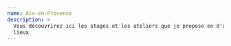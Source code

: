 ```yaml
---
name: Aix-en-Provence
description: >
  Vous découvrirez ici les stages et les ateliers que je propose en d'autres
  lieux
---
```


